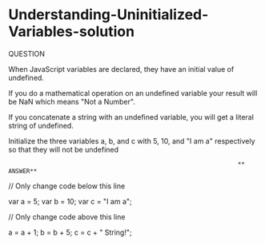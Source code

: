 # Understanding-Uninitialized-Variables-solution
QUESTION


When JavaScript variables are declared, they have an initial value of undefined.

If you do a mathematical operation on an undefined variable your result will be NaN which means "Not a Number".

If you concatenate a string with an undefined variable, you will get a literal string of undefined.

Initialize the three variables a, b, and c with 5, 10, and "I am a" respectively so that they will not be undefined


                                                                    ** ANSWER**

// Only change code below this line

var a = 5;
var b = 10;
var c = "I am a";

// Only change code above this line

a = a + 1;
b = b + 5;
c = c + " String!";
